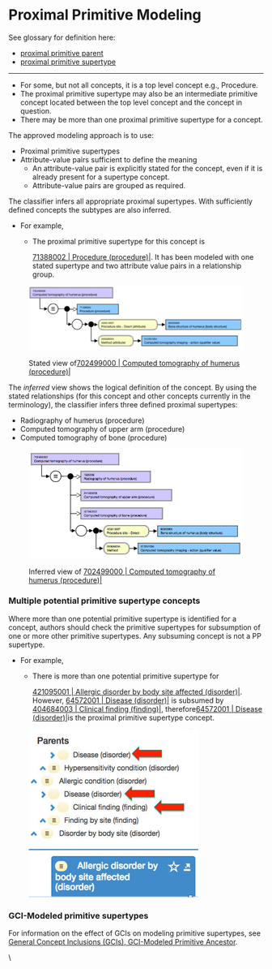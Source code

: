 # Proximal Primitive Modeling

See glossary for definition here:

* &#x20;[proximal primitive parent](https://app.gitbook.com/s/P21QucCX9Y41nBQt50ad/p/proximal-primitive-parent "mention")
* [proximal primitive supertype](https://app.gitbook.com/s/P21QucCX9Y41nBQt50ad/p/proximal-primitive-supertype "mention")

***

* For some, but not all concepts, it is a top level concept e.g., Procedure.
* The proximal primitive supertype may also be an intermediate primitive concept located between the top level concept and the concept in question.&#x20;
* There may be more than one proximal primitive supertype for a concept.

The approved modeling approach is to use:

* Proximal primitive supertypes
* Attribute-value pairs sufficient to define the meaning &#x20;
  * An attribute-value pair is explicitly stated for the concept, even if it is already present for a supertype concept.
  * Attribute-value pairs are grouped as required. &#x20;

The classifier infers all appropriate proximal supertypes. With sufficiently defined concepts the subtypes are also inferred. &#x20;

* For example,
  *   The proximal primitive supertype for this concept is

      [71388002 | Procedure (procedure)|](http://snomed.info/id/71388002). It has been modeled with one stated supertype and two attribute value pairs in a relationship group.

<figure><img src="../../.gitbook/assets/image (1) (1).png" alt=""><figcaption><p>Stated view of<a href="http://snomed.info/id/702499000">702499000 | Computed tomography of humerus (procedure)|</a></p></figcaption></figure>

The _inferred_ view shows the logical definition of the concept. By using the stated relationships (for this concept and other concepts currently in the terminology), the classifier infers three defined proximal supertypes:

* Radiography of humerus (procedure)
* Computed tomography of upper arm (procedure)
* Computed tomography of bone (procedure)

<figure><img src="../../.gitbook/assets/image (1) (1) (1).png" alt=""><figcaption><p>Inferred view of <a href="http://snomed.info/id/702499000">702499000 | Computed tomography of humerus (procedure)|</a></p></figcaption></figure>

### Multiple potential primitive supertype concepts <a href="#multiple-potential-primitive-supertype-concepts" id="multiple-potential-primitive-supertype-concepts"></a>

Where more than one potential primitive supertype is identified for a concept, authors should check the primitive supertypes for subsumption of one or more other primitive supertypes. Any subsuming concept is not a PP supertype.&#x20;

* For example,&#x20;
  *   There is more than one potential primitive supertype for

      [421095001 | Allergic disorder by body site affected (disorder)|](http://snomed.info/id/421095001).  However, [64572001 | Disease (disorder)|](http://snomed.info/id/64572001) is subsumed by [404684003 | Clinical finding (finding)|](http://snomed.info/id/404684003), therefore[64572001 | Disease (disorder)|](http://snomed.info/id/64572001)is the proximal primitive supertype concept.

<figure><img src="../../.gitbook/assets/image (2).png" alt=""><figcaption></figcaption></figure>

### GCI-Modeled primitive supertypes  <a href="#gci-modeled-primitive-supertypes" id="gci-modeled-primitive-supertypes"></a>

For information on the effect of GCIs on modeling primitive supertypes, see [General Concept Inclusions (GCIs), GCI-Modeled Primitive Ancestor](https://conf.spaces.snomed.org/wiki/spaces/DOCEG/pages/133244597).

\
